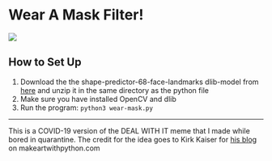# Wear A Mask Filter!

![](wear_a_mask.gif)

## How to Set Up
1. Download the the shape-predictor-68-face-landmarks dlib-model from [here](/https://github.com/davisking/dlib-models/blob/master/shape_predictor_68_face_landmarks.dat.bz2) and unzip it in the same directory as the python file
2. Make sure you have installed OpenCV and dlib
3. Run the program: `python3 wear-mask.py`


*******
This is a COVID-19 version of the DEAL WITH IT meme that I made while bored in quarantine. The credit for the idea goes to Kirk Kaiser for [his blog](/https://www.makeartwithpython.com/blog/deal-with-it-generator-face-recognition/) on makeartwithpython.com
